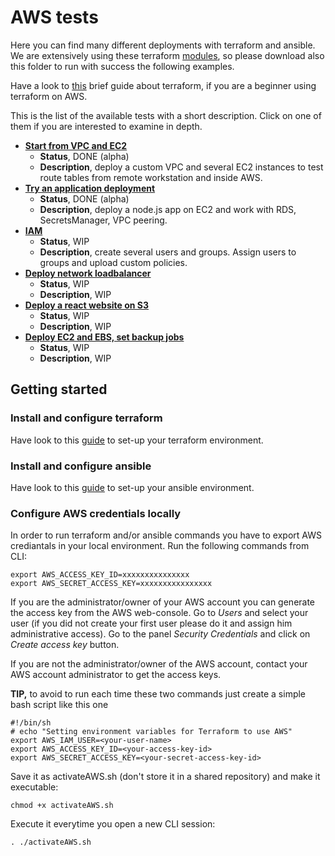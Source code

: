 # AWS tests

Here you can find many different deployments with terraform and ansible.
We are extensively using these terraform [modules](../modules_AWS), so please download also this folder to run with success the following examples.

Have a look to [this](https://learn.hashicorp.com/tutorials/terraform/aws-build) brief guide about terraform, if you are a beginner using terraform on AWS.

This is the list of the available tests with a short description. Click on one of them if you are interested to examine in depth.

- **[Start from VPC and EC2](./VPC)**
  - **Status**, DONE (alpha)
  - **Description**, deploy a custom VPC and several EC2 instances to test route tables from remote workstation and inside AWS.
- **[Try an application deployment](./FullApplication)**
  - **Status**, DONE (alpha)
  - **Description**, deploy a node.js app on EC2 and work with RDS, SecretsManager, VPC peering.
- **[IAM](./IAM)**
  - **Status**, WIP
  - **Description**, create several users and groups. Assign users to groups and upload custom policies.
- **[Deploy network loadbalancer](./Loadbalancer)**
  - **Status**, WIP
  - **Description**, WIP
- **[Deploy a react website on S3](./S3website)**
  - **Status**, WIP
  - **Description**, WIP
- **[Deploy EC2 and EBS, set backup jobs](./Backup)**
  - **Status**, WIP
  - **Description**, WIP

## Getting started
### Install and configure terraform

Have look to this [guide](https://learn.hashicorp.com/tutorials/terraform/install-cli) to set-up your terraform environment.

### Install and configure ansible

Have look to this [guide](https://docs.ansible.com/ansible/latest/installation_guide/intro_installation.html) to set-up your ansible environment.

### Configure AWS credentials locally

In order to run terraform and/or ansible commands you have to export AWS crediantals in your local environment. Run the following commands from CLI:
```
export AWS_ACCESS_KEY_ID=xxxxxxxxxxxxxxx
export AWS_SECRET_ACCESS_KEY=xxxxxxxxxxxxxxxx
```
If you are the administrator/owner of your AWS account you can generate the access key from the AWS web-console. Go to *Users* and select your user (if you did not create your first user please do it and assign him administrative access). Go to the panel *Security Credentials* and click on *Create access key* button.

If you are not the administrator/owner of the AWS account, contact your AWS account administrator to get the access keys.

**TIP,** to avoid to run each time these two commands just create a simple bash script like this one
```
#!/bin/sh
# echo "Setting environment variables for Terraform to use AWS"
export AWS_IAM_USER=<your-user-name>
export AWS_ACCESS_KEY_ID=<your-access-key-id>
export AWS_SECRET_ACCESS_KEY=<your-secret-access-key-id>
```
Save it as activateAWS.sh (don't store it in a shared repository) and make it executable:
```
chmod +x activateAWS.sh
```
Execute it everytime you open a new CLI session:
```
. ./activateAWS.sh
```
